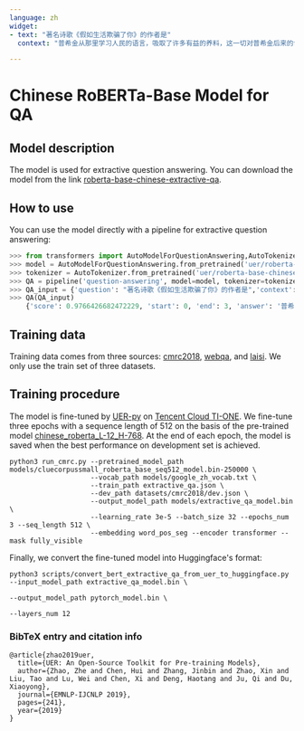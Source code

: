 ```yaml
---
language: zh
widget: 
- text: "著名诗歌《假如生活欺骗了你》的作者是"
  context: "普希金从那里学习人民的语言，吸取了许多有益的养料，这一切对普希金后来的创作产生了很大的影响。这两年里，普希金创作了不少优秀的作品，如《囚徒》、《致大海》、《致凯恩》和《假如生活欺骗了你》等几十首抒情诗，叙事诗《努林伯爵》，历史剧《鲍里斯·戈都诺夫》，以及《叶甫盖尼·奥涅金》前六章。"

---
```


# Chinese RoBERTa-Base Model for QA

## Model description

The model is used for extractive question answering. You can download the model from the link [roberta-base-chinese-extractive-qa](https://huggingface.co/uer/roberta-base-chinese-extractive-qa).

## How to use

You can use the model directly with a pipeline for extractive question answering:

```python
>>> from transformers import AutoModelForQuestionAnswering,AutoTokenizer,pipeline
>>> model = AutoModelForQuestionAnswering.from_pretrained('uer/roberta-base-chinese-extractive-qa')
>>> tokenizer = AutoTokenizer.from_pretrained('uer/roberta-base-chinese-extractive-qa')
>>> QA = pipeline('question-answering', model=model, tokenizer=tokenizer)
>>> QA_input = {'question': "著名诗歌《假如生活欺骗了你》的作者是",'context': "普希金从那里学习人民的语言，吸取了许多有益的养料，这一切对普希金后来的创作产生了很大的影响。这两年里，普希金创作了不少优秀的作品，如《囚徒》、《致大海》、《致凯恩》和《假如生活欺骗了你》等几十首抒情诗，叙事诗《努林伯爵》，历史剧《鲍里斯·戈都诺夫》，以及《叶甫盖尼·奥涅金》前六章。"}
>>> QA(QA_input)
    {'score': 0.9766426682472229, 'start': 0, 'end': 3, 'answer': '普希金'}
```

## Training data

Training data comes from three sources: [cmrc2018](https://github.com/ymcui/cmrc2018), [webqa](https://spaces.ac.cn/archives/4338), and [laisi](https://www.kesci.com/home/competition/5d142d8cbb14e6002c04e14a/content/0). We only use the train set of three datasets.

## Training procedure

The model is fine-tuned by [UER-py](https://github.com/dbiir/UER-py/) on [Tencent Cloud TI-ONE](https://cloud.tencent.com/product/tione/). We fine-tune three epochs with a sequence length of 512 on the basis of the pre-trained model [chinese_roberta_L-12_H-768](https://huggingface.co/uer/chinese_roberta_L-12_H-768). At the end of each epoch, the model is saved when the best performance on development set is achieved.

```
python3 run_cmrc.py --pretrained_model_path models/cluecorpussmall_roberta_base_seq512_model.bin-250000 \
                    --vocab_path models/google_zh_vocab.txt \
                    --train_path extractive_qa.json \
                    --dev_path datasets/cmrc2018/dev.json \
                    --output_model_path models/extractive_qa_model.bin \
                    --learning_rate 3e-5 --batch_size 32 --epochs_num 3 --seq_length 512 \
                    --embedding word_pos_seg --encoder transformer --mask fully_visible
```

Finally, we convert the fine-tuned model into Huggingface's format:

```
python3 scripts/convert_bert_extractive_qa_from_uer_to_huggingface.py --input_model_path extractive_qa_model.bin \
                                                                         --output_model_path pytorch_model.bin \
                                                                         --layers_num 12
```

### BibTeX entry and citation info

```
@article{zhao2019uer,
  title={UER: An Open-Source Toolkit for Pre-training Models},
  author={Zhao, Zhe and Chen, Hui and Zhang, Jinbin and Zhao, Xin and Liu, Tao and Lu, Wei and Chen, Xi and Deng, Haotang and Ju, Qi and Du, Xiaoyong},
  journal={EMNLP-IJCNLP 2019},
  pages={241},
  year={2019}
}
```